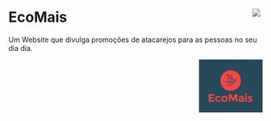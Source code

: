 # EcoMais <a href='https://github.com/marcio1002/CrudEcoMais'><img src='https://simpleicons.org/icons/github.svg?color=#181717&style=flat-square' width=4% align='right'/></a>

Um Website que divulga promoções de atacarejos para as pessoas no seu dia dia.
<div align="right">
    <a href='./src/assets/logos-icons/ecomais-logo.jpg'>
        <img width="25%" src="./src/assets/logos-icons/ecomais-logo.jpg"/>
    </a>
</div>

